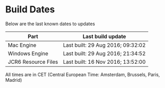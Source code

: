 # Build Dates

Below are the last known dates to updates

Part | Last build update
-----|-----
Mac Engine | Last built: 29 Aug 2016; 09:32:02
Windows Engine | Last built: 29 Aug 2016; 21:34:52
JCR6 Resource Files | Last built: 16 Nov 2016; 13:52:00
All times are in CET (Central European Time: Amsterdam, Brussels, Paris, Madrid)



